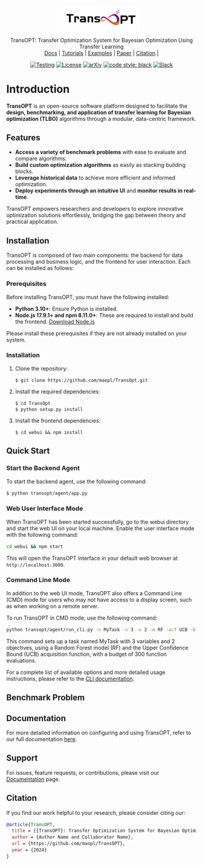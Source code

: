 <p align="center">
  <a href="https://maopl.github.io/TransOpt-doc/">
    <img src="./docs/source/_static/figures/transopt_logo.jpg" alt="" width="40%" align="top">
  </a>
</p>
<p align="center">
  TransOPT: Transfer Optimization System for Bayesian Optimization Using Transfer Learning<br>
  <a href="https://leopard-ai.github.io/betty/">Docs</a> |
  <a href="https://leopard-ai.github.io/betty/tutorial/basic/basic.html">Tutorials</a> |
  <a href="https://github.com/leopard-ai/betty/tree/main/examples">Examples</a> |
  <a href="https://openreview.net/pdf?id=LV_MeMS38Q9">Paper</a> |
  <a href="https://github.com/leopard-ai/betty#citation">Citation</a> |
</p>

<div align="center">

  <a href="https://github.com/leopard-ai/betty/tree/main/test">![Testing](https://img.shields.io/github/actions/workflow/status/leopard-ai/betty/test.yaml?branch=main)</a>
  [![License](https://img.shields.io/badge/License-BSD_3--Clause-blue.svg)](https://github.com/peilimao/TransOpt/blob/main/LICENSE)
  <a href="https://arxiv.org/abs/2207.02849">![arXiv](https://img.shields.io/badge/arXiv-2207.02489-b31b1b.svg)</a>
  <a href="https://github.com/psf/black"><img src="https://img.shields.io/badge/code%20style-black-000000.svg" alt="code style: black"></a>
  <a href="https://join.slack.com/t/betty-n2l2441/shared_invite/zt-1ojhxizmt-NTmj2aVi3BuQQ6hjhNBTFQ" target="_blank">
    <img alt="Slack" src="https://img.shields.io/badge/Slack-Join%20Slack-blueviolet?logo=slack" />
  </a>
  
</div>


# Introduction

**TransOPT** is an open-source software platform designed to facilitate the **design, benchmarking, and application of transfer learning for Bayesian optimization (TLBO)** algorithms through a modular, data-centric framework.

## Features

- **Access a variety of benchmark problems** with ease to evaluate and compare algorithms.  
- **Build custom optimization algorithms** as easily as stacking building blocks.  
- **Leverage historical data** to achieve more efficient and informed optimization.  
- **Deploy experiments through an intuitive UI** and **monitor results in real-time**.

TransOPT empowers researchers and developers to explore innovative optimization solutions effortlessly, bridging the gap between theory and practical application.

## Installation

TransOPT is composed of two main components: the backend for data processing and business logic, and the frontend for user interaction. Each can be installed as follows:

### Prerequisites

Before installing TransOPT, you must have the following installed:

- **Python 3.10+**: Ensure Python is installed.
- **Node.js 17.9.1+ and npm 8.11.0+**: These are required to install and build the frontend. [Download Node.js](https://nodejs.org/en/download/)

Please install these prerequisites if they are not already installed on your system.

### Installation

1. Clone the repository:
   ```shell
   $ git clone https://github.com/maopl/TransOpt.git
   ```

2. Install the required dependencies:
   ```shell
   $ cd TransOpt
   $ python setup.py install
   ```

3. Install the frontend dependencies:
   ```shell
   $ cd webui && npm install
   ```



## Quick Start

### Start the Backend Agent

To start the backend agent, use the following command:

```bash
$ python transopt/agent/app.py
```

### Web User Interface Mode

When TransOPT has been started successfully, go to the webui directory and start the web UI on your local machine. Enable the user interface mode with the following command:
```bash
cd webui && npm start
```

This will open the TransOPT interface in your default web browser at `http://localhost:3000`.


### Command Line Mode

In addition to the web UI mode, TransOPT also offers a Command Line (CMD) mode for users who may not have access to a display screen, such as when working on a remote server.

To run TransOPT in CMD mode, use the following command:

```bash
python transopt/agent/run_cli.py -n MyTask -v 3 -o 2 -m RF -acf UCB -b 300
```

This command sets up a task named MyTask with 3 variables and 2 objectives, using a Random Forest model (RF) and the Upper Confidence Bound (UCB) acquisition function, with a budget of 300 function evaluations.

For a complete list of available options and more detailed usage instructions, please refer to the [CLI documentation](https://maopl.github.io/TransOpt-doc/usage/cli.html).


## Benchmark Problem


## Documentation

For more detailed information on configuring and using TransOPT, refer to our full documentation [here](https://maopl.github.io/TransOpt-doc/).

## Support

For issues, feature requests, or contributions, please visit our [Documentation](https://maopl.github.io/TransOpt-doc/) page.


## Citation

If you find our work helpful to your research, please consider citing our:

```bibtex
@article{TransOPT,
  title = {{TransOPT}: Transfer Optimization System for Bayesian Optimization Using Transfer Learning},
  author = {Author Name and Collaborator Name},
  url = {https://github.com/maopl/TransOPT},
  year = {2024}
}
```



